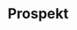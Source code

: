 ---
layout: gallery
title: Prospekt
authors: Dave McDowell
game: 'Final Verdikt: Source'
year: 2010
media:
  - 
    title: Image 1
    # image, video, cubemap, 3d
    type: image
    thumbnail: https://picsum.photos/445/296?random=13 
    thumbnail_alt: Image 1
    src:
    alt:
    description: >-
      An image generated from lorem picsum for testing.
  - 
    title: Image 2
    # image, video, cubemap, 3d
    type: image
    thumbnail: https://picsum.photos/445/296?random=14 
    thumbnail_alt: Image 2
    src:
    alt:
    description: >-
      An image generated from lorem picsum for testing.
---